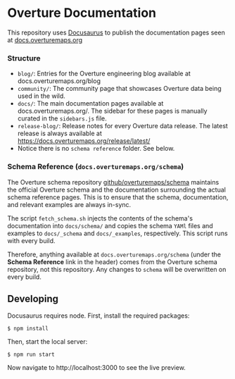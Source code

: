 # Overture Documentation

This repository uses [Docusaurus](https://docusaurus.io/) to publish the documentation pages seen at [docs.overturemaps.org](https://docs.overturemaps.org)

### Structure
- `blog/`: Entries for the Overture engineering blog available at docs.overturemaps.org/blog
- `community/`: The community page that showcases Overture data being used in the wild.
- `docs/`: The main documentation pages available at docs.overturemaps.org/. The sidebar for these pages is manually curated in the `sidebars.js` file.
- `release-blog/`: Release notes for every Overture data release. The latest release is always available at https://docs.overturemaps.org/release/latest/
- Notice there is no `schema reference` folder. See below.


###  Schema Reference (`docs.overturemaps.org/schema`)
The Overture schema repository [github/overturemaps/schema](https://github.com/overturemaps/schema) maintains the official Overture schema and the documentation surrounding the actual schema reference pages. This is to ensure that the schema, documentation, and relevant examples are always in-sync.

The script `fetch_schema.sh` injects the contents of the schema's documentation into `docs/schema/` and copies the schema `YAMl` files and examples to `docs/_schema` and `docs/_examples`, respectively. This script runs with every build.

Therefore, anything available at `docs.overturemaps.org/schema` (under the **Schema Reference** link in the header) comes from the Overture schema repository, not this repository. Any changes to `schema` will be overwritten on every build.



## Developing
Docusaurus requires node.
First, install the required packages:
```
$ npm install
```

Then, start the local server:
```
$ npm run start
```

Now navigate to http://localhost:3000 to see the live preview.
